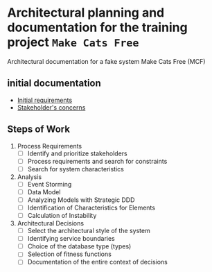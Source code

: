 # Architectural planning and documentation for the training project `Make Cats Free`
Architectural documentation for a fake system Make Cats Free (MCF)
## initial documentation
- [Initial requirements](https://github.com/mariakrol/mcf-documentation/blob/main/0-initial/initial-requirements.md)
- [Stakeholder's concerns](https://github.com/mariakrol/mcf-documentation/blob/main/0-initial/concerns.md)
## Steps of Work
1. Process Requirements
   -[ ] Identify and prioritize stakeholders
   -[ ] Process requirements and search for constraints
   -[ ] Search for system characteristics
2. Analysis
   -[ ] Event Storming
   -[ ] Data Model
   -[ ] Analyzing Models with Strategic DDD
   -[ ] Identification of Characteristics for Elements
   -[ ] Calculation of Instability
3. Architectural Decisions
   -[ ] Select the architectural style of the system
   -[ ] Identifying service boundaries
   -[ ] Choice of the database type (types)
   -[ ] Selection of fitness functions
   -[ ] Documentation of the entire context of decisions